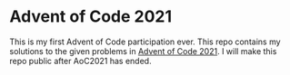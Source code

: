 # Advent of Code 2021

This is my first Advent of Code participation ever. This repo contains my solutions to the given problems in [Advent of Code 2021](https://adventofcode.com/2021/). I will make this repo public after AoC2021 has ended.
